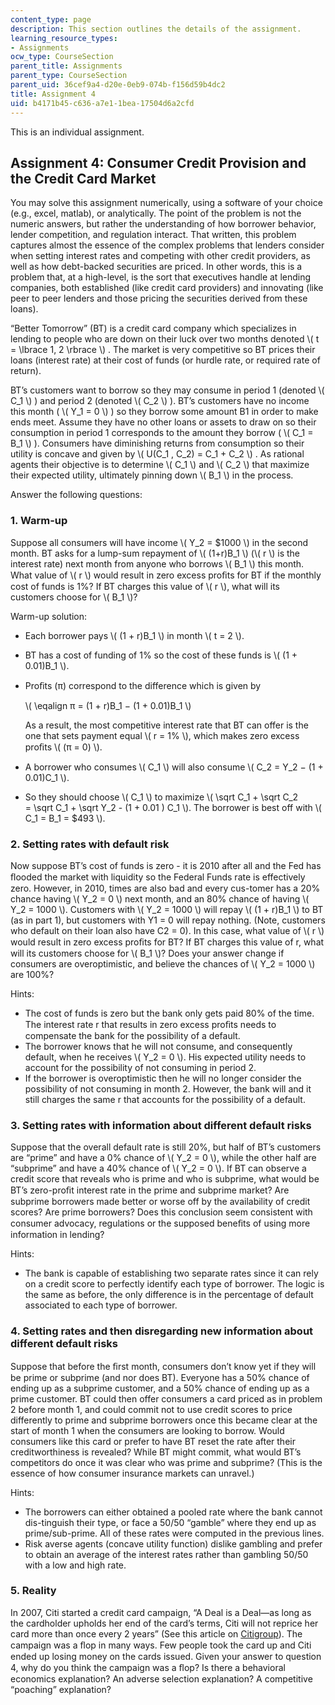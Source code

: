 ```yaml
---
content_type: page
description: This section outlines the details of the assignment.
learning_resource_types:
- Assignments
ocw_type: CourseSection
parent_title: Assignments
parent_type: CourseSection
parent_uid: 36cef9a4-d20e-0eb9-074b-f156d59b4dc2
title: Assignment 4
uid: b4171b45-c636-a7e1-1bea-17504d6a2cfd
---
```


This is an individual assignment.

Assignment 4: Consumer Credit Provision and the Credit Card Market
------------------------------------------------------------------

You may solve this assignment numerically, using a software of your choice (e.g., excel, matlab), or analytically. The point of the problem is not the numeric answers, but rather the understanding of how borrower behavior, lender competition, and regulation interact. That written, this problem captures almost the essence of the complex problems that lenders consider when setting interest rates and competing with other credit providers, as well as how debt-backed securities are priced. In other words, this is a problem that, at a high-level, is the sort that executives handle at lending companies, both established (like credit card providers) and innovating (like peer to peer lenders and those pricing the securities derived from these loans).

“Better Tomorrow” (BT) is a credit card company which specializes in lending to people who are down on their luck over two months denoted \\( t = \\lbrace 1, 2 \\rbrace \\) . The market is very competitive so BT prices their loans (interest rate) at their cost of funds (or hurdle rate, or required rate of return).

BT’s customers want to borrow so they may consume in period 1 (denoted \\( C\_1 \\) ) and period 2 (denoted \\( C\_2 \\) ). BT’s customers have no income this month ( \\( Y\_1 = 0 \\) ) so they borrow some amount B1 in order to make ends meet. Assume they have no other loans or assets to draw on so their consumption in period 1 corresponds to the amount they borrow ( \\( C\_1 = B\_1 \\) ). Consumers have diminishing returns from consumption so their utility is concave and given by \\( U(C\_1 , C\_2) = C\_1 + C\_2 \\) . As rational agents their objective is to determine \\( C\_1 \\) and \\( C\_2 \\) that maximize their expected utility, ultimately pinning down \\( B\_1 \\) in the process.

Answer the following questions:

### 1\. Warm-up

Suppose all consumers will have income \\( Y\_2 = $1000 \\) in the second month. BT asks for a lump-sum repayment of \\( (1+r)B\_1 \\) (\\( r \\) is the interest rate) next month from anyone who borrows \\( B\_1 \\) this month. What value of \\( r \\) would result in zero excess proﬁts for BT if the monthly cost of funds is 1%? If BT charges this value of \\( r \\), what will its customers choose for \\( B\_1 \\)?

Warm-up solution:

*   Each borrower pays \\( (1 + r)B\_1 \\) in month \\( t = 2 \\).
*   BT has a cost of funding of 1% so the cost of these funds is \\( (1 + 0.01)B\_1 \\).
*   Proﬁts (π) correspond to the difference which is given by  
      
    \\( \\eqalign π = (1 + r)B\_1 − (1 + 0.01)B\_1 \\)  
      
    As a result, the most competitive interest rate that BT can offer is the one that sets payment equal \\( r = 1% \\), which makes zero excess proﬁts \\( (π = 0) \\).
*   A borrower who consumes \\( C\_1 \\) will also consume \\( C\_2 = Y\_2 − (1 + 0.01)C\_1 \\).
*   So they should choose \\( C\_1 \\) to maximize \\( \\sqrt C\_1 + \\sqrt C\_2 = \\sqrt C\_1 + \\sqrt Y\_2 - (1 + 0.01 ) C\_1 \\). The borrower is best off with \\( C\_1 = B\_1 = $493 \\).

### 2\. Setting rates with default risk

Now suppose BT’s cost of funds is zero - it is 2010 after all and the Fed has ﬂooded the market with liquidity so the Federal Funds rate is effectively zero. However, in 2010, times are also bad and every cus-tomer has a 20% chance having \\( Y\_2 = 0 \\) next month, and an 80% chance of having \\( Y\_2 = 1000 \\). Customers with \\( Y\_2 = 1000 \\) will repay \\( (1 + r)B\_1 \\) to BT (as in part 1), but customers with Y1 = 0 will repay nothing. (Note, customers who default on their loan also have C2 = 0). In this case, what value of \\( r \\) would result in zero excess proﬁts for BT? If BT charges this value of r, what will its customers choose for \\( B\_1 \\)? Does your answer change if consumers are overoptimistic, and believe the chances of \\( Y\_2 = 1000 \\) are 100%?

Hints:

*   The cost of funds is zero but the bank only gets paid 80% of the time. The interest rate r that results in zero excess proﬁts needs to compensate the bank for the possibility of a default.
*   The borrower knows that he will not consume, and consequently default, when he receives \\( Y\_2 = 0 \\). His expected utility needs to account for the possibility of not consuming in period 2.
*   If the borrower is overoptimistic then he will no longer consider the possibility of not consuming in month 2. However, the bank will and it still charges the same r that accounts for the possibility of a default.

### 3\. Setting rates with information about different default risks

Suppose that the overall default rate is still 20%, but half of BT’s customers are “prime” and have a 0% chance of \\( Y\_2 = 0 \\), while the other half are “subprime” and have a 40% chance of \\( Y\_2 = 0 \\). If BT can observe a credit score that reveals who is prime and who is subprime, what would be BT’s zero-proﬁt interest rate in the prime and subprime market? Are subprime borrowers made better or worse off by the availability of credit scores? Are prime borrowers? Does this conclusion seem consistent with consumer advocacy, regulations or the supposed beneﬁts of using more information in lending?

Hints:

*   The bank is capable of establishing two separate rates since it can rely on a credit score to perfectly identify each type of borrower. The logic is the same as before, the only difference is in the percentage of default associated to each type of borrower.

### 4\. Setting rates and then disregarding new information about different default risks

Suppose that before the ﬁrst month, consumers don’t know yet if they will be prime or subprime (and nor does BT). Everyone has a 50% chance of ending up as a subprime customer, and a 50% chance of ending up as a prime customer. BT could then offer consumers a card priced as in problem 2 before month 1, and could commit not to use credit scores to price differently to prime and subprime borrowers once this became clear at the start of month 1 when the consumers are looking to borrow. Would consumers like this card or prefer to have BT reset the rate after their creditworthiness is revealed? While BT might commit, what would BT’s competitors do once it was clear who was prime and subprime? (This is the essence of how consumer insurance markets can unravel.)

Hints:

*   The borrowers can either obtained a pooled rate where the bank cannot dis-tinguish their type, or face a 50/50 “gamble” where they end up as prime/sub-prime. All of these rates were computed in the previous lines.
*   Risk averse agents (concave utility function) dislike gambling and prefer to obtain an average of the interest rates rather than gambling 50/50 with a low and high rate.

### 5\. Reality

In 2007, Citi started a credit card campaign, “A Deal is a Deal&mdash;as long as the cardholder upholds her end of the card’s terms, Citi will not reprice her card more than once every 2 years” (See this article on [Citigroup](http://www.nytimes.com/2008/06/25/business/media/25adco.html?_r=0)). The campaign was a ﬂop in many ways. Few people took the card up and Citi ended up losing money on the cards issued. Given your answer to question 4, why do you think the campaign was a ﬂop? Is there a behavioral economics explanation? An adverse selection explanation? A competitive “poaching” explanation?